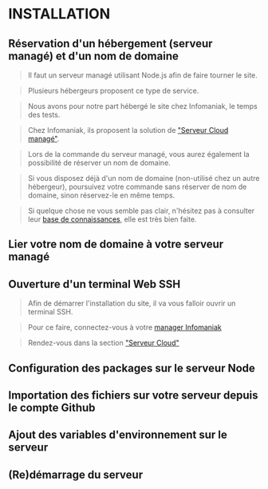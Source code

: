 # INSTALLATION

## Réservation d'un hébergement (serveur managé) et d'un nom de domaine

> Il faut un serveur managé utilisant Node.js afin de faire tourner le site.

> Plusieurs hébergeurs proposent ce type de service.

> Nous avons pour notre part hébergé le site chez Infomaniak, le temps des tests.

> Chez Infomaniak, ils proposent la solution de ["Serveur Cloud managé"](https://shop.infomaniak.com/order/select/vps_only).

> Lors de la commande du serveur managé, vous aurez également la possibilité de réserver un nom de domaine.

> Si vous disposez déjà d'un nom de domaine (non-utilisé chez un autre hébergeur), poursuivez votre commande sans réserver de nom de domaine, sinon réservez-le en même temps.

> Si quelque chose ne vous semble pas clair, n'hésitez pas à consulter leur [base de connaissances](https://www.infomaniak.com/fr/support/faq/admin2), elle est très bien faite.

## Lier votre nom de domaine à votre serveur managé

## Ouverture d'un terminal Web SSH

> Afin de démarrer l'installation du site, il va vous falloir ouvrir un terminal SSH.

> Pour ce faire, connectez-vous à votre [manager Infomaniak](https://manager.infomaniak.com/)

> Rendez-vous dans la section ["Serveur Cloud"](/src/assets/img/installation/cloud.JPG)

## Configuration des packages sur le serveur Node

## Importation des fichiers sur votre serveur depuis le compte Github

## Ajout des variables d'environnement sur le serveur

## (Re)démarrage du serveur
